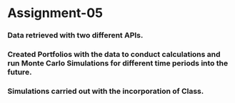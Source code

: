 # Assignment-05

### Data retrieved with two different APIs. 
### Created Portfolios with the data to conduct calculations and run Monte Carlo Simulations for different time periods into the future.
### Simulations carried out with the incorporation of Class.
